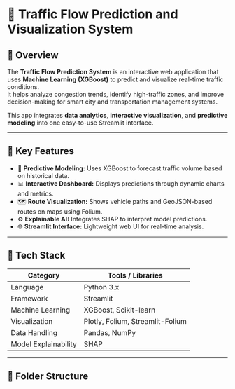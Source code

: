 # 🚦 Traffic Flow Prediction and Visualization System

## 🧠 Overview
The **Traffic Flow Prediction System** is an interactive web application that uses **Machine Learning (XGBoost)** to predict and visualize real-time traffic conditions.  
It helps analyze congestion trends, identify high-traffic zones, and improve decision-making for smart city and transportation management systems.

This app integrates **data analytics**, **interactive visualization**, and **predictive modeling** into one easy-to-use Streamlit interface.

---

## 🧩 Key Features
- 🧮 **Predictive Modeling:** Uses XGBoost to forecast traffic volume based on historical data.  
- 📊 **Interactive Dashboard:** Displays predictions through dynamic charts and metrics.  
- 🗺️ **Route Visualization:** Shows vehicle paths and GeoJSON-based routes on maps using Folium.  
- ⚙️ **Explainable AI:** Integrates SHAP to interpret model predictions.  
- 🌐 **Streamlit Interface:** Lightweight web UI for real-time analysis.

---

## 🧰 Tech Stack
| Category | Tools / Libraries |
|-----------|------------------|
| Language | Python 3.x |
| Framework | Streamlit |
| Machine Learning | XGBoost, Scikit-learn |
| Visualization | Plotly, Folium, Streamlit-Folium |
| Data Handling | Pandas, NumPy |
| Model Explainability | SHAP |

---

## 🧾 Folder Structure
